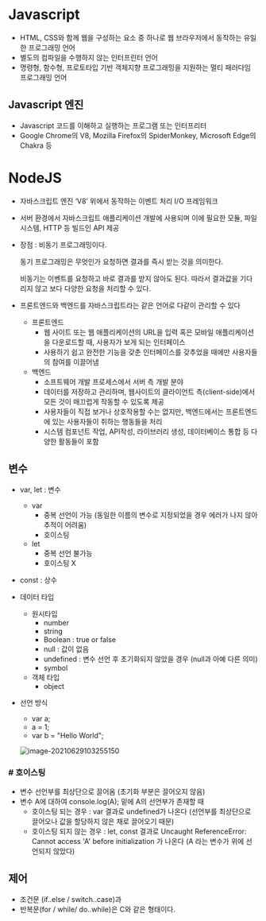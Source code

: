 # Javascript

- HTML, CSS와 함께 웹을 구성하는 요소 중 하나로 웹 브라우저에서 동작하는 유일한 프로그래밍 언어
- 별도의 컴파일을 수행하지 않는 인터프린터 언어
- 명령형, 함수형, 프로토타입 기반 객체지향 프로그래밍을 지원하는 멀티 패러다임 프로그래밍 언어



## Javascript 엔진

- Javascript 코드를 이해하고 실행하는 프로그램 또는 인터프리터
- Google Chrome의 V8, Mozilla Firefox의 SpiderMonkey, Microsoft Edge의 Chakra 등

# NodeJS

- 자바스크립트 엔진 ‘V8’ 위에서 동작하는 이벤트 처리 I/O 프레임워크

- 서버 환경에서 자바스크립트 애플리케이션 개발에 사용되며  이에 필요한 모듈, 파일 시스템, HTTP 등 빌드인 API 제공

- 장점 : 비동기 프로그래밍이다.

  동기 프로그래밍은 무엇인가 요청하면 결과를 즉시 받는 것을 의미한다.

  비동기는 이벤트를 요청하고 바로 결과를 받지 않아도 된다. 따라서 결과값을 기다리지 않고 보다 다양한 요청을 처리할 수 있다.

- 프론트엔드와 백엔드를 자바스크립트라는 같은 언어로 다같이 관리할 수 있다

  - 프론트엔드
    - 웹 사이트 또는 웹 애플리케이션의 URL을 입력 혹은 모바일 애플리케이션을 다운로드할 때, 사용자가 보게 되는 인터페이스
    - 사용하기 쉽고 완전한 기능을 갖춘 인터페이스를 갖추었을 때에만 사용자들의 참여를 이끌어냄
  - 백엔드
    - 소프트웨어 개발 프로세스에서 서버 측 개발 분야
    - 데이터를 저장하고 관리하며, 웹사이트의 클라이언트 측(client-side)에서 모든 것이 매끄럽게 작동할 수 있도록 제공
    - 사용자들이 직접 보거나 상호작용할 수는 없지만, 백엔드에서는 프론트엔드에 있는 사용자들이 취하는 행동들을 처리
    - 시스템 컴포넌트 작업, API작성, 라이브러리 생성, 데이터베이스 통합 등 다양한 활동들이 포함

  

## 변수

- var, let : 변수

  - var
    - 중복 선언이 가능 (동일한 이름의 변수로 지정되었을 경우 에러가 나지 않아 추적이 어려움)
    - 호이스팅
  - let
    - 중복 선언 불가능
    - 호이스팅 X

- const : 상수

- 데이터 타입

  - 원시타입
    - number
    - string
    - Boolean : true or false
    - null : 값이 없음
    - undefined : 변수 선언 후 초기화되지 않았을 경우 (null과 아예 다른 의미)
    - symbol
  - 객체 타입
    - object

- 선언 방식

  - var a;
  - a = 1;
  - var b = "Hello World";

  ![image-20210629103255150](C:\Users\USER\AppData\Roaming\Typora\typora-user-images\image-20210629103255150.png)

### # 호이스팅

- 변수 선언부를 최상단으로 끌어옴 (초기화 부분은 끌어오지 않음)
- 변수 A에 대하여
  console.log(A); 밑에 A의 선언부가 존재할 때
  - 호이스팅 되는 경우 : var
    결과로 undefined가 나온다 (선언부를 최상단으로 끌어오나 값을 할당하지 않은 채로 끌어오기 때문)
  - 호이스팅 되지 않는 경우 : let, const
    결과로 Uncaught ReferenceError: Cannot access 'A' before initialization 가 나온다 (A 라는 변수가 위에 선언되지 않았다)



## 제어

- 조건문 (if..else / switch..case)과
- 반복문(for / while/ do..while)은 C와 같은 형태이다.

